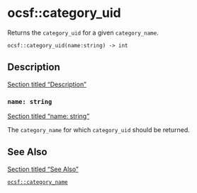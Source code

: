 # ocsf::category_uid

Returns the `category_uid` for a given `category_name`.

```tql
ocsf::category_uid(name:string) -> int
```

## Description

[Section titled “Description”](#description)

### `name: string`

[Section titled “name: string”](#name-string)

The `category_name` for which `category_uid` should be returned.

## See Also

[Section titled “See Also”](#see-also)

[`ocsf::category_name`](/reference/functions/ocsf/category_name)